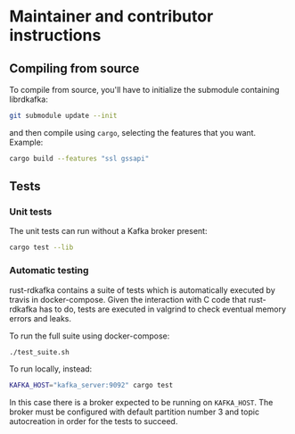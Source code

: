 # Maintainer and contributor instructions

## Compiling from source

To compile from source, you'll have to initialize the submodule containing
librdkafka:

```bash
git submodule update --init
```

and then compile using `cargo`, selecting the features that you want.
Example:

```bash
cargo build --features "ssl gssapi"
```

## Tests

### Unit tests

The unit tests can run without a Kafka broker present:

```bash
cargo test --lib
```

### Automatic testing

rust-rdkafka contains a suite of tests which is automatically executed by travis in
docker-compose. Given the interaction with C code that rust-rdkafka has to do, tests
are executed in valgrind to check eventual memory errors and leaks.

To run the full suite using docker-compose:

```bash
./test_suite.sh
```

To run locally, instead:

```bash
KAFKA_HOST="kafka_server:9092" cargo test
```

In this case there is a broker expected to be running on `KAFKA_HOST`.
The broker must be configured with default partition number 3 and topic
autocreation in order for the tests to succeed.
